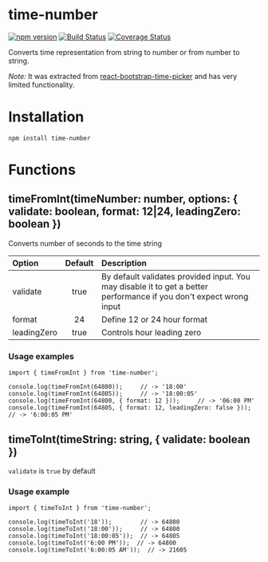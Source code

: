 # time-number
[![npm version](https://img.shields.io/npm/v/time-number.svg?style=flat)](https://www.npmjs.com/package/time-number)
[![Build Status](https://img.shields.io/travis/yury-dymov/time-number/master.svg?style=flat)](https://travis-ci.org/yury-dymov/time-number)
[![Coverage Status](https://coveralls.io/repos/github/yury-dymov/time-number/badge.svg?branch=master)](https://coveralls.io/github/yury-dymov/time-number?branch=master)

Converts time representation from string to number or from number to string.

*Note:* It was extracted from [react-bootstrap-time-picker](https://github.com/yury-dymov/react-bootstrap-time-picker) and has very limited functionality.

# Installation
```
npm install time-number
```

# Functions

## timeFromInt(timeNumber: number, options: { validate: boolean, format: 12|24, leadingZero: boolean })
Converts number of seconds to the time string

| Option | Default | Description |
|:--------|:---------------:|:-------------|
| validate | true | By default validates provided input. You may disable it to get a better performance if you don't expect wrong input |
| format | 24 | Define 12 or 24 hour format |
| leadingZero | true | Controls hour leading zero |


### Usage examples
```
import { timeFromInt } from 'time-number';

console.log(timeFromInt(64800));     // -> '18:00'
console.log(timeFromInt(64805));     // -> '18:00:05'
console.log(timeFromInt(64800, { format: 12 }));     // -> '06:00 PM'
console.log(timeFromInt(64805, { format: 12, leadingZero: false }));     // -> '6:00:05 PM'

```

## timeToInt(timeString: string, { validate: boolean })
`validate` is `true` by default


### Usage example
```
import { timeToInt } from 'time-number';

console.log(timeToInt('18'));        // -> 64800
console.log(timeToInt('18:00'));     // -> 64800
console.log(timeToInt('18:00:05'));  // -> 64805
console.log(timeToInt('6:00 PM'));  // -> 64800
console.log(timeToInt('6:00:05 AM'));  // -> 21605
```
